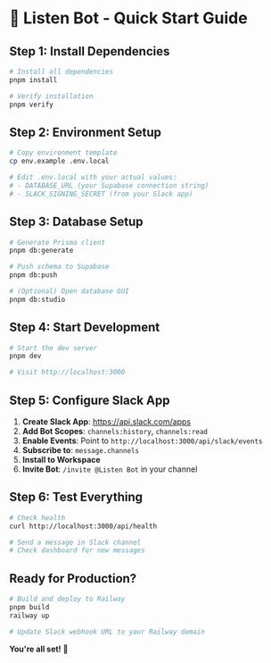 # 🚀 Listen Bot - Quick Start Guide

## Step 1: Install Dependencies

```bash
# Install all dependencies
pnpm install

# Verify installation
pnpm verify
```

## Step 2: Environment Setup

```bash
# Copy environment template
cp env.example .env.local

# Edit .env.local with your actual values:
# - DATABASE_URL (your Supabase connection string)
# - SLACK_SIGNING_SECRET (from your Slack app)
```

## Step 3: Database Setup

```bash
# Generate Prisma client
pnpm db:generate

# Push schema to Supabase
pnpm db:push

# (Optional) Open database GUI
pnpm db:studio
```

## Step 4: Start Development

```bash
# Start the dev server
pnpm dev

# Visit http://localhost:3000
```

## Step 5: Configure Slack App

1. **Create Slack App**: https://api.slack.com/apps
2. **Add Bot Scopes**: `channels:history`, `channels:read`
3. **Enable Events**: Point to `http://localhost:3000/api/slack/events`
4. **Subscribe to**: `message.channels`
5. **Install to Workspace**
6. **Invite Bot**: `/invite @Listen Bot` in your channel

## Step 6: Test Everything

```bash
# Check health
curl http://localhost:3000/api/health

# Send a message in Slack channel
# Check dashboard for new messages
```

## Ready for Production?

```bash
# Build and deploy to Railway
pnpm build
railway up

# Update Slack webhook URL to your Railway domain
```

**You're all set! 🎉** 